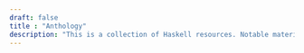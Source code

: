 ```yaml
---
draft: false
title : "Anthology"
description: "This is a collection of Haskell resources. Notable material that is useful to a learner and experienced vetrans alike. Its' purpose is to introduce you to differing opinions and insights as diversity is the spice of life."
---
```


